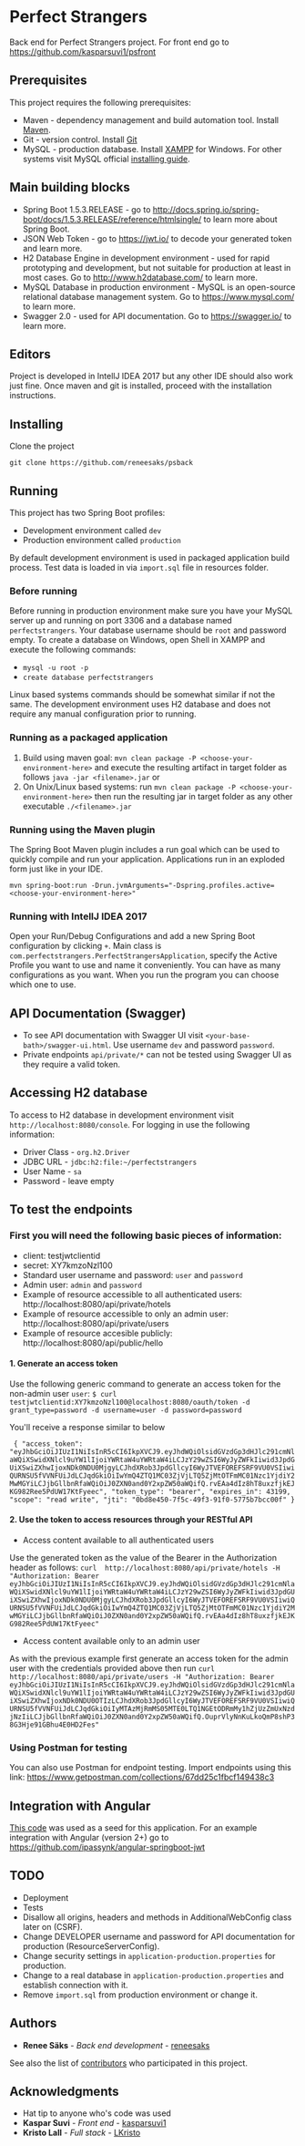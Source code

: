 # Perfect Strangers

Back end for Perfect Strangers project. For front end go to https://github.com/kasparsuvi1/psfront

## Prerequisites

This project requires the following prerequisites:
* Maven - dependency management and build automation tool. Install [Maven](https://maven.apache.org/install.html).
* Git - version control. Install [Git](https://git-scm.com/book/en/v2/Getting-Started-Installing-Git)
* MySQL - production database. Install [XAMPP](https://www.apachefriends.org/download.html) for Windows. For other systems visit MySQL official [installing guide](https://dev.mysql.com/doc/refman/5.6/en/installing.html).


## Main building blocks
* Spring Boot 1.5.3.RELEASE - go to http://docs.spring.io/spring-boot/docs/1.5.3.RELEASE/reference/htmlsingle/ to learn more about Spring Boot.
* JSON Web Token - go to https://jwt.io/ to decode your generated token and learn more.
* H2 Database Engine in development environment - used for rapid prototyping and development, but not suitable for production at least in most cases. Go to http://www.h2database.com/ to learn more.
* MySQL Database in production environment - MySQL is an open-source relational database management system. Go to https://www.mysql.com/ to learn more.
* Swagger 2.0 - used for API documentation. Go to https://swagger.io/ to learn more.
 
## Editors

Project is developed in IntellJ IDEA 2017 but any other IDE should also work just fine. Once maven and git is installed, proceed with the installation instructions.

## Installing

Clone the project

```
git clone https://github.com/reneesaks/psback
```
## Running

This project has two Spring Boot profiles:
* Development environment called `dev`
* Production environment called `production` 

By default development environment is used in packaged application build process. Test data is loaded in via `import.sql` file in resources folder.

### Before running

Before running in production environment make sure you have your MySQL server up and running on port 3306 and a database named `perfectstrangers`. Your database username should be `root` and password empty. To create a database on Windows, open Shell in XAMPP and execute the following commands:
* `mysql -u root -p`
* `create database perfectstrangers`

Linux based systems commands should be somewhat similar if not the same. The development environment uses H2 database and does not require any manual configuration prior to running.

### Running as a packaged application

1. Build using maven goal: `mvn clean package -P <choose-your-environment-here>` and execute the resulting artifact in target folder as follows `java -jar <filename>.jar` or
2. On Unix/Linux based systems: run `mvn clean package -P <choose-your-environment-here>` then run the resulting jar in target folder as any other executable `./<filename>.jar`

### Running using the Maven plugin

The Spring Boot Maven plugin includes a run goal which can be used to quickly compile and run your application. Applications run in an exploded form just like in your IDE.

```
mvn spring-boot:run -Drun.jvmArguments="-Dspring.profiles.active=<choose-your-environment-here>"
```

### Running with IntellJ IDEA 2017

Open your Run/Debug Configurations and add a new Spring Boot configuration by clicking `+`. Main class is `com.perfectstrangers.PerfectStrangersApplication`, specify the Active Profile you want to use and name it conveniently. You can have as many configurations as you want. When you run the program you can choose which one to use.

## API Documentation (Swagger)

* To see API documentation with Swagger UI visit `<your-base-bath>/swagger-ui.html`. Use username `dev` and password `password`. 
* Private endpoints `api/private/*` can not be tested using Swagger UI as they require a valid token.

## Accessing H2 database

To access to H2 database in development environment visit `http://localhost:8080/console`. For logging in use the following information:
* Driver Class - `org.h2.Driver`
* JDBC URL - `jdbc:h2:file:~/perfectstrangers`
* User Name - `sa`
* Password - leave empty

## To test the endpoints

### First you will need the following basic pieces of information:

* client: testjwtclientid
* secret: XY7kmzoNzl100
* Standard user username and password: `user` and `password`
* Admin user: `admin` and `password`
* Example of resource accessible to all authenticated users:  http://localhost:8080/api/private/hotels
* Example of resource accessible to only an admin user:  http://localhost:8080/api/private/users
* Example of resource accesible publicly: http://localhost:8080/api/public/hello

#### 1. Generate an access token

Use the following generic command to generate an access token for the non-admin user `user`:
`$ curl testjwtclientid:XY7kmzoNzl100@localhost:8080/oauth/token -d grant_type=password -d username=user -d password=password`

You'll receive a response similar to below

`
{
	"access_token": "eyJhbGciOiJIUzI1NiIsInR5cCI6IkpXVCJ9.eyJhdWQiOlsidGVzdGp3dHJlc291cmNlaWQiXSwidXNlcl9uYW1lIjoiYWRtaW4uYWRtaW4iLCJzY29wZSI6WyJyZWFkIiwid3JpdGUiXSwiZXhwIjoxNDk0NDU0MjgyLCJhdXRob3JpdGllcyI6WyJTVEFOREFSRF9VU0VSIiwiQURNSU5fVVNFUiJdLCJqdGkiOiIwYmQ4ZTQ1MC03ZjVjLTQ5ZjMtOTFmMC01Nzc1YjdiY2MwMGYiLCJjbGllbnRfaWQiOiJ0ZXN0and0Y2xpZW50aWQifQ.rvEAa4dIz8hT8uxzfjkEJKG982Ree5PdUW17KtFyeec",
	"token_type": "bearer",
	"expires_in": 43199,
	"scope": "read write",
	"jti": "0bd8e450-7f5c-49f3-91f0-5775b7bcc00f"
}`

#### 2. Use the token to access resources through your RESTful API

* Access content available to all authenticated users

Use the generated token as the value of the Bearer in the Authorization header as follows:
`curl  http://localhost:8080/api/private/hotels -H "Authorization: Bearer eyJhbGciOiJIUzI1NiIsInR5cCI6IkpXVCJ9.eyJhdWQiOlsidGVzdGp3dHJlc291cmNlaWQiXSwidXNlcl9uYW1lIjoiYWRtaW4uYWRtaW4iLCJzY29wZSI6WyJyZWFkIiwid3JpdGUiXSwiZXhwIjoxNDk0NDU0MjgyLCJhdXRob3JpdGllcyI6WyJTVEFOREFSRF9VU0VSIiwiQURNSU5fVVNFUiJdLCJqdGkiOiIwYmQ4ZTQ1MC03ZjVjLTQ5ZjMtOTFmMC01Nzc1YjdiY2MwMGYiLCJjbGllbnRfaWQiOiJ0ZXN0and0Y2xpZW50aWQifQ.rvEAa4dIz8hT8uxzfjkEJKG982Ree5PdUW17KtFyeec" `

* Access content available only to an admin user

As with the previous example first generate an access token for the admin user with the credentials provided above then run
`curl  http://localhost:8080/api/private/users -H "Authorization: Bearer eyJhbGciOiJIUzI1NiIsInR5cCI6IkpXVCJ9.eyJhdWQiOlsidGVzdGp3dHJlc291cmNlaWQiXSwidXNlcl9uYW1lIjoiYWRtaW4uYWRtaW4iLCJzY29wZSI6WyJyZWFkIiwid3JpdGUiXSwiZXhwIjoxNDk0NDU0OTIzLCJhdXRob3JpdGllcyI6WyJTVEFOREFSRF9VU0VSIiwiQURNSU5fVVNFUiJdLCJqdGkiOiIyMTAzMjRmMS05MTE0LTQ1NGEtODRmMy1hZjUzZmUxNzdjNzIiLCJjbGllbnRfaWQiOiJ0ZXN0and0Y2xpZW50aWQifQ.OuprVlyNnKuLkoQmP8shP38G3Hje91GBhu4E0HD2Fes" `

### Using Postman for testing

You can also use Postman for endpoint testing. Import endpoints using this link: https://www.getpostman.com/collections/67dd25c1fbcf149438c3

## Integration with Angular

[This code](https://github.com/nydiarra/springboot-jwt) was used as a seed for this application. For an example integration with Angular (version 2+) go to https://github.com/ipassynk/angular-springboot-jwt

## TODO

* Deployment
* Tests
* Disallow all origins, headers and methods in AdditionalWebConfig class later on (CSRF).
* Change DEVELOPER username and password for API documentation for production (ResourceServerConfig).
* Change security settings in `application-production.properties` for production.
* Change to a real database in `application-production.properties` and establish connection with it.
* Remove `import.sql` from production environment or change it.

## Authors

* **Renee Säks** - *Back end development* - [reneesaks](https://github.com/reneesaks/)

See also the list of [contributors](https://github.com/reneesaks/psback/contributors) who participated in this project.

## Acknowledgments

* Hat tip to anyone who's code was used
* **Kaspar Suvi** - *Front end* - [kasparsuvi1](https://github.com/kasparsuvi1)
* **Kristo Lall** - *Full stack* - [LKristo](https://github.com/LKristo)

